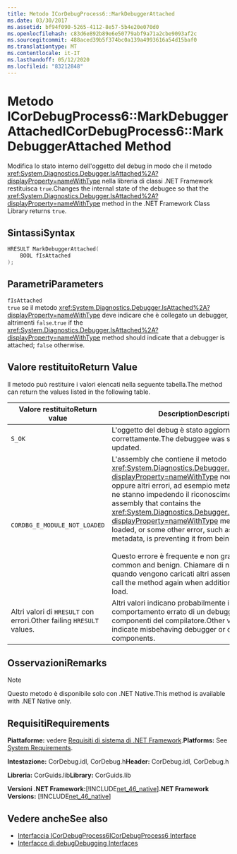 ```yaml
---
title: Metodo ICorDebugProcess6::MarkDebuggerAttached
ms.date: 03/30/2017
ms.assetid: bf94f090-5265-4112-8e57-5b4e20e070d0
ms.openlocfilehash: c83d6e892b89e6e50779abf9a71a2cbe9093af2c
ms.sourcegitcommit: 488aced39b5f374bc0a139a4993616a54d15baf0
ms.translationtype: MT
ms.contentlocale: it-IT
ms.lasthandoff: 05/12/2020
ms.locfileid: "83212848"
---
```

# <a name="icordebugprocess6markdebuggerattached-method"></a><span data-ttu-id="5b15f-102">Metodo ICorDebugProcess6::MarkDebuggerAttached</span><span class="sxs-lookup"><span data-stu-id="5b15f-102">ICorDebugProcess6::MarkDebuggerAttached Method</span></span>
<span data-ttu-id="5b15f-103">Modifica lo stato interno dell'oggetto del debug in modo che il metodo <xref:System.Diagnostics.Debugger.IsAttached%2A?displayProperty=nameWithType> nella libreria di classi .NET Framework restituisca `true`.</span><span class="sxs-lookup"><span data-stu-id="5b15f-103">Changes the internal state of the debugee so that the <xref:System.Diagnostics.Debugger.IsAttached%2A?displayProperty=nameWithType> method in the .NET Framework Class Library returns `true`.</span></span>  
  
## <a name="syntax"></a><span data-ttu-id="5b15f-104">Sintassi</span><span class="sxs-lookup"><span data-stu-id="5b15f-104">Syntax</span></span>  
  
```cpp  
HRESULT MarkDebuggerAttached(  
    BOOL fIsAttached  
);  
```  
  
## <a name="parameters"></a><span data-ttu-id="5b15f-105">Parametri</span><span class="sxs-lookup"><span data-stu-id="5b15f-105">Parameters</span></span>  
 `fIsAttached`  
 <span data-ttu-id="5b15f-106">`true` se il metodo <xref:System.Diagnostics.Debugger.IsAttached%2A?displayProperty=nameWithType> deve indicare che è collegato un debugger, altrimenti `false`.</span><span class="sxs-lookup"><span data-stu-id="5b15f-106">`true` if the <xref:System.Diagnostics.Debugger.IsAttached%2A?displayProperty=nameWithType> method should indicate that a debugger is attached; `false` otherwise.</span></span>  
  
## <a name="return-value"></a><span data-ttu-id="5b15f-107">Valore restituito</span><span class="sxs-lookup"><span data-stu-id="5b15f-107">Return Value</span></span>  
 <span data-ttu-id="5b15f-108">Il metodo può restituire i valori elencati nella seguente tabella.</span><span class="sxs-lookup"><span data-stu-id="5b15f-108">The method can return the values listed in the following table.</span></span>  
  
|<span data-ttu-id="5b15f-109">Valore restituito</span><span class="sxs-lookup"><span data-stu-id="5b15f-109">Return value</span></span>|<span data-ttu-id="5b15f-110">Description</span><span class="sxs-lookup"><span data-stu-id="5b15f-110">Description</span></span>|  
|------------------|-----------------|  
|`S_OK`|<span data-ttu-id="5b15f-111">L'oggetto del debug è stato aggiornato correttamente.</span><span class="sxs-lookup"><span data-stu-id="5b15f-111">The debuggee was successfully updated.</span></span>|  
|`CORDBG_E_MODULE_NOT_LOADED`|<span data-ttu-id="5b15f-112">L'assembly che contiene il metodo <xref:System.Diagnostics.Debugger.IsAttached%2A?displayProperty=nameWithType> non è caricato oppure altri errori, ad esempio metadati mancanti, ne stanno impedendo il riconoscimento.</span><span class="sxs-lookup"><span data-stu-id="5b15f-112">The assembly that contains the <xref:System.Diagnostics.Debugger.IsAttached%2A?displayProperty=nameWithType> method is not loaded, or some other error, such as missing metadata, is preventing it from being recognized.</span></span><br /><br /> <span data-ttu-id="5b15f-113">Questo errore è frequente e non grave.</span><span class="sxs-lookup"><span data-stu-id="5b15f-113">This error is common and benign.</span></span> <span data-ttu-id="5b15f-114">Chiamare di nuovo il metodo quando vengono caricati altri assembly.</span><span class="sxs-lookup"><span data-stu-id="5b15f-114">You should call the method again when additional assemblies load.</span></span>|  
|<span data-ttu-id="5b15f-115">Altri valori di `HRESULT` con errori.</span><span class="sxs-lookup"><span data-stu-id="5b15f-115">Other failing `HRESULT` values.</span></span>|<span data-ttu-id="5b15f-116">Altri valori indicano probabilmente il comportamento errato di un debugger o dei componenti del compilatore.</span><span class="sxs-lookup"><span data-stu-id="5b15f-116">Other values likely indicate misbehaving debugger or compiler components.</span></span>|  
  
## <a name="remarks"></a><span data-ttu-id="5b15f-117">Osservazioni</span><span class="sxs-lookup"><span data-stu-id="5b15f-117">Remarks</span></span>  
  
> [!NOTE]
> <span data-ttu-id="5b15f-118">Questo metodo è disponibile solo con .NET Native.</span><span class="sxs-lookup"><span data-stu-id="5b15f-118">This method is available with .NET Native only.</span></span>  
  
## <a name="requirements"></a><span data-ttu-id="5b15f-119">Requisiti</span><span class="sxs-lookup"><span data-stu-id="5b15f-119">Requirements</span></span>  
 <span data-ttu-id="5b15f-120">**Piattaforme:** vedere [Requisiti di sistema di .NET Framework](../../get-started/system-requirements.md).</span><span class="sxs-lookup"><span data-stu-id="5b15f-120">**Platforms:** See [System Requirements](../../get-started/system-requirements.md).</span></span>  
  
 <span data-ttu-id="5b15f-121">**Intestazione:** CorDebug.idl, CorDebug.h</span><span class="sxs-lookup"><span data-stu-id="5b15f-121">**Header:** CorDebug.idl, CorDebug.h</span></span>  
  
 <span data-ttu-id="5b15f-122">**Libreria:** CorGuids.lib</span><span class="sxs-lookup"><span data-stu-id="5b15f-122">**Library:** CorGuids.lib</span></span>  
  
 <span data-ttu-id="5b15f-123">**Versioni .NET Framework:**[!INCLUDE[net_46_native](../../../../includes/net-46-native-md.md)]</span><span class="sxs-lookup"><span data-stu-id="5b15f-123">**.NET Framework Versions:** [!INCLUDE[net_46_native](../../../../includes/net-46-native-md.md)]</span></span>  
  
## <a name="see-also"></a><span data-ttu-id="5b15f-124">Vedere anche</span><span class="sxs-lookup"><span data-stu-id="5b15f-124">See also</span></span>

- [<span data-ttu-id="5b15f-125">Interfaccia ICorDebugProcess6</span><span class="sxs-lookup"><span data-stu-id="5b15f-125">ICorDebugProcess6 Interface</span></span>](icordebugprocess6-interface.md)
- [<span data-ttu-id="5b15f-126">Interfacce di debug</span><span class="sxs-lookup"><span data-stu-id="5b15f-126">Debugging Interfaces</span></span>](debugging-interfaces.md)
